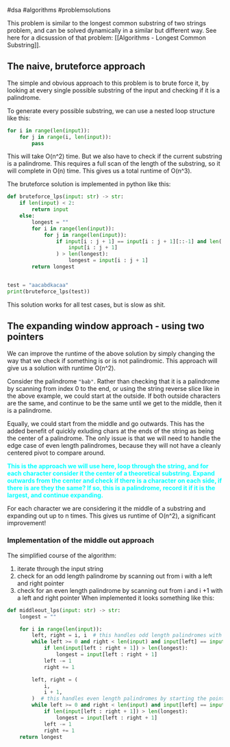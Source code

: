 #dsa #algorithms #problemsolutions 

This problem is similar to the longest common substring of two strings problem, and can be solved dynamically in a similar but different way. See here for a dicsussion of that problem: [[Algorithms - Longest Common Substring]].

## The naive, bruteforce approach
The simple and obvious approach to this problem is to brute force it, by looking at every single possible substring of the input and checking if it is a palindrome.

To generate every possible substring, we can use a nested loop structure like this:
```python
for i in range(len(input)):
	for j in range(i, len(input)):
		pass
```
This will take O(n^2) time. But we also have to check if the current substring is a palindrome. This requires a full scan of the length of the substring, so it will complete in O(n) time. This gives us a total runtime of O(n^3). 

The bruteforce solution is implemented in python like this:
```python
def bruteforce_lps(input: str) -> str:
    if len(input) < 2:
        return input
    else:
        longest = ""
        for i in range(len(input)):
            for j in range(len(input)):
                if input[i : j + 1] == input[i : j + 1][::-1] and len(
                    input[i : j + 1]
                ) > len(longest):
                    longest = input[i : j + 1]
        return longest


test = "aacabdkacaa"
print(bruteforce_lps(test))
```
This solution works for all test cases, but is slow as shit.

## The expanding window approach - using two pointers
We can improve the runtime of the above solution by simply changing the way that we check if something is or is not palindromic. This approach will give us a solution with runtime O(n^2).

Consider the palindrome `"bab"`. Rather than checking that it is a palindrome by scanning from index 0 to the end, or using the string reverse slice like in the above example, we could start at the outside. If both outside characters are the same, and continue to be the same until we get to the middle, then it is a palindrome.

Equally, we could start from the middle and go outwards. This has the added benefit of quickly exluding chars at the ends of the string as being the center of a palindrome. The only issue is that we will need to handle the edge case of even length palindromes, because they will not have a cleanly centered pivot to compare around. 

<span style="color: cyan; font-weight: bold;">This is the approach we will use here, loop through the string, and for each character consider it the center of a theoretical substring. Expand outwards from the center and check if there is a character on each side, if there is are they the same? If so, this is a palindrome, record it if it is the largest, and continue expanding.

For each character we are considering it the middle of a substring and expanding out up to n times. This gives us runtime of O(n^2), a significant improvement!</span>

### Implementation of the middle out approach
The simplified course of the algorithm:
1. iterate through the input string
2. check for an odd length palindrome by scanning out from i with a left and right pointer
3. check for an even length palindrome by scanning out from i and i +1 with a left and right pointer
When implemented it looks something like this:
```python
def middleout_lps(input: str) -> str:
    longest = ""

    for i in range(len(input)):
        left, right = i, i  # this handles odd length palindromes with a center pivot
        while left >= 0 and right < len(input) and input[left] == input[right]:
            if len(input[left : right + 1]) > len(longest):
                longest = input[left : right + 1]
            left -= 1
            right += 1

        left, right = (
            i,
            i + 1,
        )  # this handles even length palindromes by starting the pointers staggered
        while left >= 0 and right < len(input) and input[left] == input[right]:
            if len(input[left : right + 1]) > len(longest):
                longest = input[left : right + 1]
            left -= 1
            right += 1
    return longest
```